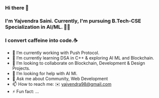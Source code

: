 ### Hi there 👋
### I'm Yajvendra Saini. Currently, I'm pursuing B.Tech-CSE Specialization in AI/ML. 👨‍💻
### I convert caffeine into code.☕

<!--
**YajvendraSaini/YajvendraSaini** is a ✨ _special_ ✨ repository because its `README.md` (this file) appears on your GitHub profile.

Here are some ideas to get you started: -->

- 🔭 I’m currently working with Push Protocol.
- 🌱 I’m currently learning DSA in C++ & exploring AI ML and Blockchain.
- 👯 I’m looking to collaborate on Blockchain, Development & Design Projects.
- 🤔 I’m looking for help with AI Ml.
- 💬 Ask me about Community, Web Development
- 📫 How to reach me: ✉️ yajvendra98@gmail.com
- ⚡ Fun fact: ...

